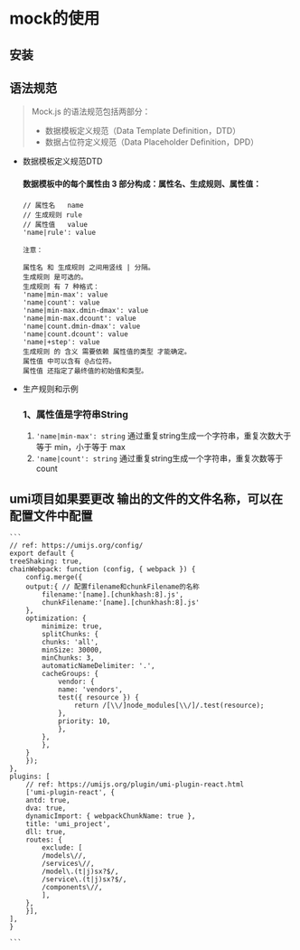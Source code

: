 # mock的使用

## 安装 
## 语法规范
> Mock.js 的语法规范包括两部分：
> - 数据模板定义规范（Data Template Definition，DTD）
> - 数据占位符定义规范（Data Placeholder Definition，DPD）
* 数据模板定义规范DTD
    #### 数据模板中的每个属性由 3 部分构成：属性名、生成规则、属性值：
    ```
    // 属性名   name
    // 生成规则 rule
    // 属性值   value
    'name|rule': value

    注意：

    属性名 和 生成规则 之间用竖线 | 分隔。
    生成规则 是可选的。
    生成规则 有 7 种格式：
    'name|min-max': value
    'name|count': value
    'name|min-max.dmin-dmax': value
    'name|min-max.dcount': value
    'name|count.dmin-dmax': value
    'name|count.dcount': value
    'name|+step': value
    生成规则 的 含义 需要依赖 属性值的类型 才能确定。
    属性值 中可以含有 @占位符。
    属性值 还指定了最终值的初始值和类型。

    ```
* 生产规则和示例

    ### 1、属性值是字符串String
    1) ```'name|min-max': string```
    通过重复string生成一个字符串，重复次数大于等于 min，小于等于 max
    2) ```'name|count': string``` 通过重复string生成一个字符串，重复次数等于count

## umi项目如果要更改 输出的文件的文件名称，可以在配置文件中配置
    ```
    // ref: https://umijs.org/config/
    export default {
    treeShaking: true,
    chainWebpack: function (config, { webpack }) {
        config.merge({
        output:{ // 配置filename和chunkFilename的名称
            filename:'[name].[chunkhash:8].js',
            chunkFilename:'[name].[chunkhash:8].js'
        },
        optimization: {
            minimize: true,
            splitChunks: {
            chunks: 'all',
            minSize: 30000,
            minChunks: 3,
            automaticNameDelimiter: '.',
            cacheGroups: {
                vendor: {
                name: 'vendors',
                test({ resource }) {
                    return /[\\/]node_modules[\\/]/.test(resource);
                },
                priority: 10,
                },
            },
            },
        }
        });
    },
    plugins: [
        // ref: https://umijs.org/plugin/umi-plugin-react.html
        ['umi-plugin-react', {
        antd: true,
        dva: true,
        dynamicImport: { webpackChunkName: true },
        title: 'umi_project',
        dll: true,
        routes: {
            exclude: [
            /models\//,
            /services\//,
            /model\.(t|j)sx?$/,
            /service\.(t|j)sx?$/,
            /components\//,
            ],
        },
        }],
    ],
    }

    ```